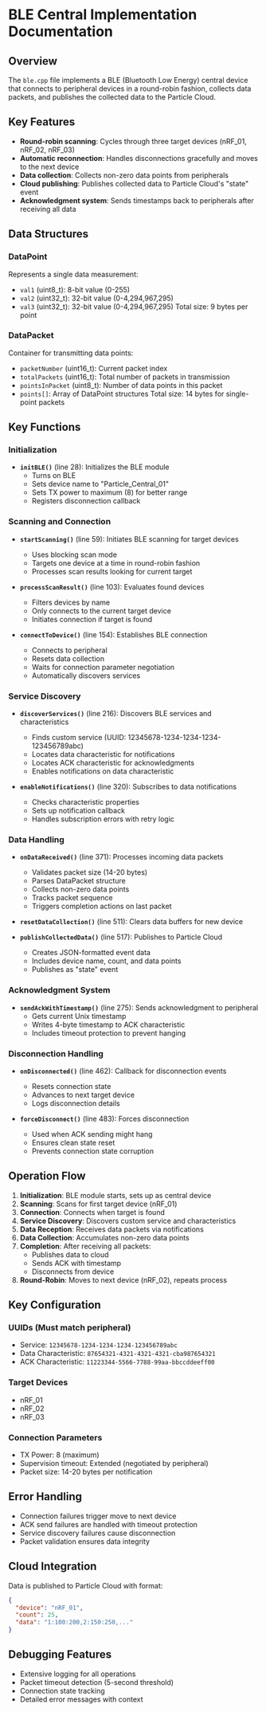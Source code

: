 # BLE Central Implementation Documentation

## Overview
The `ble.cpp` file implements a BLE (Bluetooth Low Energy) central device that connects to peripheral devices in a round-robin fashion, collects data packets, and publishes the collected data to the Particle Cloud.

## Key Features
- **Round-robin scanning**: Cycles through three target devices (nRF_01, nRF_02, nRF_03)
- **Automatic reconnection**: Handles disconnections gracefully and moves to the next device
- **Data collection**: Collects non-zero data points from peripherals
- **Cloud publishing**: Publishes collected data to Particle Cloud's "state" event
- **Acknowledgment system**: Sends timestamps back to peripherals after receiving all data

## Data Structures

### DataPoint
Represents a single data measurement:
- `val1` (uint8_t): 8-bit value (0-255)
- `val2` (uint32_t): 32-bit value (0-4,294,967,295)
- `val3` (uint32_t): 32-bit value (0-4,294,967,295)
Total size: 9 bytes per point

### DataPacket
Container for transmitting data points:
- `packetNumber` (uint16_t): Current packet index
- `totalPackets` (uint16_t): Total number of packets in transmission
- `pointsInPacket` (uint8_t): Number of data points in this packet
- `points[]`: Array of DataPoint structures
Total size: 14 bytes for single-point packets

## Key Functions

### Initialization
- **`initBLE()`** (line 28): Initializes the BLE module
  - Turns on BLE
  - Sets device name to "Particle_Central_01"
  - Sets TX power to maximum (8) for better range
  - Registers disconnection callback

### Scanning and Connection
- **`startScanning()`** (line 59): Initiates BLE scanning for target devices
  - Uses blocking scan mode
  - Targets one device at a time in round-robin fashion
  - Processes scan results looking for current target

- **`processScanResult()`** (line 103): Evaluates found devices
  - Filters devices by name
  - Only connects to the current target device
  - Initiates connection if target is found

- **`connectToDevice()`** (line 154): Establishes BLE connection
  - Connects to peripheral
  - Resets data collection
  - Waits for connection parameter negotiation
  - Automatically discovers services

### Service Discovery
- **`discoverServices()`** (line 216): Discovers BLE services and characteristics
  - Finds custom service (UUID: 12345678-1234-1234-1234-123456789abc)
  - Locates data characteristic for notifications
  - Locates ACK characteristic for acknowledgments
  - Enables notifications on data characteristic

- **`enableNotifications()`** (line 320): Subscribes to data notifications
  - Checks characteristic properties
  - Sets up notification callback
  - Handles subscription errors with retry logic

### Data Handling
- **`onDataReceived()`** (line 371): Processes incoming data packets
  - Validates packet size (14-20 bytes)
  - Parses DataPacket structure
  - Collects non-zero data points
  - Tracks packet sequence
  - Triggers completion actions on last packet

- **`resetDataCollection()`** (line 511): Clears data buffers for new device

- **`publishCollectedData()`** (line 517): Publishes to Particle Cloud
  - Creates JSON-formatted event data
  - Includes device name, count, and data points
  - Publishes as "state" event

### Acknowledgment System
- **`sendAckWithTimestamp()`** (line 275): Sends acknowledgment to peripheral
  - Gets current Unix timestamp
  - Writes 4-byte timestamp to ACK characteristic
  - Includes timeout protection to prevent hanging

### Disconnection Handling
- **`onDisconnected()`** (line 462): Callback for disconnection events
  - Resets connection state
  - Advances to next target device
  - Logs disconnection details

- **`forceDisconnect()`** (line 483): Forces disconnection
  - Used when ACK sending might hang
  - Ensures clean state reset
  - Prevents connection state corruption

## Operation Flow

1. **Initialization**: BLE module starts, sets up as central device
2. **Scanning**: Scans for first target device (nRF_01)
3. **Connection**: Connects when target is found
4. **Service Discovery**: Discovers custom service and characteristics
5. **Data Reception**: Receives data packets via notifications
6. **Data Collection**: Accumulates non-zero data points
7. **Completion**: After receiving all packets:
   - Publishes data to cloud
   - Sends ACK with timestamp
   - Disconnects from device
8. **Round-Robin**: Moves to next device (nRF_02), repeats process

## Key Configuration

### UUIDs (Must match peripheral)
- Service: `12345678-1234-1234-1234-123456789abc`
- Data Characteristic: `87654321-4321-4321-4321-cba987654321`
- ACK Characteristic: `11223344-5566-7788-99aa-bbccddeeff00`

### Target Devices
- nRF_01
- nRF_02
- nRF_03

### Connection Parameters
- TX Power: 8 (maximum)
- Supervision timeout: Extended (negotiated by peripheral)
- Packet size: 14-20 bytes per notification

## Error Handling
- Connection failures trigger move to next device
- ACK send failures are handled with timeout protection
- Service discovery failures cause disconnection
- Packet validation ensures data integrity

## Cloud Integration
Data is published to Particle Cloud with format:
```json
{
  "device": "nRF_01",
  "count": 25,
  "data": "1:100:200,2:150:250,..."
}
```

## Debugging Features
- Extensive logging for all operations
- Packet timeout detection (5-second threshold)
- Connection state tracking
- Detailed error messages with context